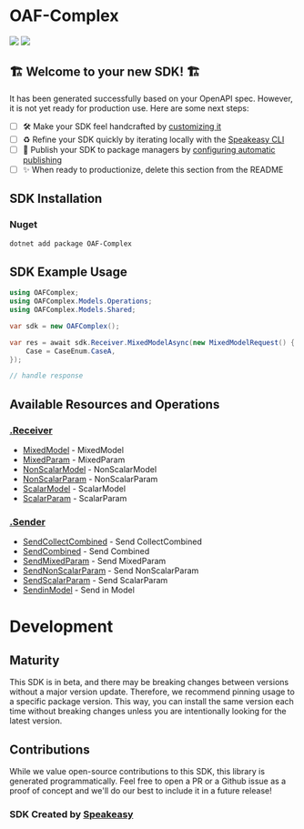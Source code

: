 # OAF-Complex

<div align="left">
    <a href="https://speakeasyapi.dev/"><img src="https://custom-icon-badges.demolab.com/badge/-Built%20By%20Speakeasy-212015?style=for-the-badge&logoColor=FBE331&logo=speakeasy&labelColor=545454" /></a>
    <a href="https://github.com/speakeasy-sdks/oaf-csharp.git/actions"><img src="https://img.shields.io/github/actions/workflow/status/speakeasy-sdks/oaf-csharp/speakeasy_sdk_generation.yml?style=for-the-badge" /></a>
    
</div>


## 🏗 **Welcome to your new SDK!** 🏗

It has been generated successfully based on your OpenAPI spec. However, it is not yet ready for production use. Here are some next steps:
- [ ] 🛠 Make your SDK feel handcrafted by [customizing it](https://www.speakeasyapi.dev/docs/customize-sdks)
- [ ] ♻️ Refine your SDK quickly by iterating locally with the [Speakeasy CLI](https://github.com/speakeasy-api/speakeasy)
- [ ] 🎁 Publish your SDK to package managers by [configuring automatic publishing](https://www.speakeasyapi.dev/docs/productionize-sdks/publish-sdks)
- [ ] ✨ When ready to productionize, delete this section from the README
<!-- Start SDK Installation -->
## SDK Installation

### Nuget

```bash
dotnet add package OAF-Complex
```
<!-- End SDK Installation -->

## SDK Example Usage
<!-- Start SDK Example Usage -->
```csharp
using OAFComplex;
using OAFComplex.Models.Operations;
using OAFComplex.Models.Shared;

var sdk = new OAFComplex();

var res = await sdk.Receiver.MixedModelAsync(new MixedModelRequest() {
    Case = CaseEnum.CaseA,
});

// handle response
```
<!-- End SDK Example Usage -->

<!-- Start SDK Available Operations -->
## Available Resources and Operations


### [.Receiver](docs/sdks/receiver/README.md)

* [MixedModel](docs/sdks/receiver/README.md#mixedmodel) - MixedModel
* [MixedParam](docs/sdks/receiver/README.md#mixedparam) - MixedParam
* [NonScalarModel](docs/sdks/receiver/README.md#nonscalarmodel) - NonScalarModel
* [NonScalarParam](docs/sdks/receiver/README.md#nonscalarparam) - NonScalarParam
* [ScalarModel](docs/sdks/receiver/README.md#scalarmodel) - ScalarModel
* [ScalarParam](docs/sdks/receiver/README.md#scalarparam) - ScalarParam

### [.Sender](docs/sdks/sender/README.md)

* [SendCollectCombined](docs/sdks/sender/README.md#sendcollectcombined) - Send CollectCombined
* [SendCombined](docs/sdks/sender/README.md#sendcombined) - Send Combined
* [SendMixedParam](docs/sdks/sender/README.md#sendmixedparam) - Send MixedParam
* [SendNonScalarParam](docs/sdks/sender/README.md#sendnonscalarparam) - Send NonScalarParam
* [SendScalarParam](docs/sdks/sender/README.md#sendscalarparam) - Send ScalarParam
* [SendinModel](docs/sdks/sender/README.md#sendinmodel) - Send in Model
<!-- End SDK Available Operations -->

<!-- Start Dev Containers -->

<!-- End Dev Containers -->

<!-- Placeholder for Future Speakeasy SDK Sections -->

# Development

## Maturity

This SDK is in beta, and there may be breaking changes between versions without a major version update. Therefore, we recommend pinning usage
to a specific package version. This way, you can install the same version each time without breaking changes unless you are intentionally
looking for the latest version.

## Contributions

While we value open-source contributions to this SDK, this library is generated programmatically.
Feel free to open a PR or a Github issue as a proof of concept and we'll do our best to include it in a future release!

### SDK Created by [Speakeasy](https://docs.speakeasyapi.dev/docs/using-speakeasy/client-sdks)
